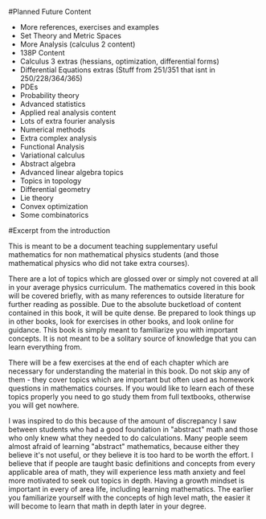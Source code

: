 #Planned Future Content

- More references, exercises and examples
- Set Theory and Metric Spaces
- More Analysis (calculus 2 content)
- 138P Content
- Calculus 3 extras (hessians, optimization, differential forms)
- Differential Equations extras (Stuff from 251/351 that isnt in 250/228/364/365)
- PDEs
- Probability theory
- Advanced statistics
- Applied real analysis content
- Lots of extra fourier analysis
- Numerical methods
- Extra complex analysis
- Functional Analysis
- Variational calculus
- Abstract algebra
- Advanced linear algebra topics
- Topics in topology
- Differential geometry
- Lie theory
- Convex optimization
- Some combinatorics

#Excerpt from the introduction

This is meant to be a document teaching supplementary useful mathematics for non mathematical physics students (and those mathematical physics who did not take extra courses). 

There are a lot of topics which are glossed over or simply not covered at all in your average physics curriculum. The mathematics covered in this book will be covered briefly, with as many references to outside literature for further reading as possible. Due to the absolute bucketload of content contained in this book, it will be quite dense. Be prepared to look things up in other books, look for exercises in other books, and look online for guidance. This book is simply meant to familiarize you with important concepts. It is not meant to be a solitary source of knowledge that you can learn everything from.

There will be a few exercises at the end of each chapter which are necessary for understanding the material in this book. Do not skip any of them - they cover topics which are important but often used as homework questions in mathematics courses. If you would like to learn each of these topics properly you need to go study them from full textbooks, otherwise you will get nowhere.

I was inspired to do this because of the amount of discrepancy I saw between students who had a good foundation in "abstract" math and those who only knew what they needed to do calculations. Many people seem almost afraid of learning "abstract" mathematics, because either they believe it's not useful, or they believe it is too hard to be worth the effort. I believe that if people are taught basic definitions and concepts from every applicable area of math, they will experience less math anxiety and feel more motivated to seek out topics in depth. Having a growth mindset is important in every of area life, including learning mathematics. The earlier you familiarize yourself with the concepts of high level math, the easier it will become to learn that math in depth later in your degree.
